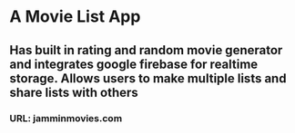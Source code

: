 # A Movie List App
## Has built in rating and random movie generator and integrates google firebase for realtime storage. Allows users to make multiple lists and share lists with others

### URL: jamminmovies.com